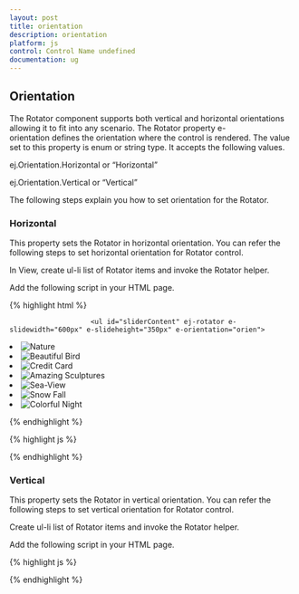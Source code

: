 ```yaml
---
layout: post
title: orientation
description: orientation
platform: js
control: Control Name undefined
documentation: ug
---
```


## Orientation

The Rotator component supports both vertical and horizontal orientations allowing it to fit into any scenario. The Rotator property e-orientation defines the orientation where the control is rendered. The value set to this property is enum or string type. It accepts the following values.

ej.Orientation.Horizontal or “Horizontal”

ej.Orientation.Vertical or “Vertical”

The following steps explain you how to set orientation for the Rotator.

### Horizontal

This property sets the Rotator in horizontal orientation. You can refer the following steps to set horizontal orientation for Rotator control.

In View, create ul-li list of Rotator items and invoke the Rotator helper.

Add the following script in your HTML page.

{% highlight html %}



                    	<ul id="sliderContent" ej-rotator e-slidewidth="600px" e-slideheight="350px" e-orientation="orien">
<li>
        <img class="image" src="http://js.syncfusion.com/demos/web/content/images/rotator/nature.jpg" title="Nature" />
    </li>
    <li>
        <img class="image" src="http://js.syncfusion.com/demos/web/content/images/rotator/bird.jpg" title="Beautiful Bird" />
    </li>
    <li>
        <img class="image" src="http://js.syncfusion.com/demos/web/content/images/rotator/card.jpg" title="Credit Card" />
    </li>
    <li>
        <img class="image" src="http://js.syncfusion.com/demos/web/content/images/rotator/sculpture.jpg" title="Amazing Sculptures" />
    </li>
    <li>
        <img class="image" src="http://js.syncfusion.com/demos/web/content/images/rotator/seaview.jpg" title="Sea-View" />
    </li>
    <li>
        <img class="image" src="http://js.syncfusion.com/demos/web/content/images/rotator/snowfall.jpg" title="Snow Fall" />
    </li>
    <li>
        <img class="image" src="http://js.syncfusion.com/demos/web/content/images/rotator/night.jpg" title="Colorful Night" />
    </li>						</ul>



{% endhighlight %}



{% highlight js %}


<script>

        angular.module('rotatApp', ['ejangular']).controller('RotatCtrl', function ($scope) {
            $scope.orien = ej.Orientation.Horizontal;
        });
    </script>


{% endhighlight %}



### Vertical

This property sets the Rotator in vertical orientation. You can refer the following steps to set vertical orientation for Rotator control.

Create ul-li list of Rotator items and invoke the Rotator helper.

Add the following script in your HTML page.

{% highlight js %}


<script>

        angular.module('rotatApp', ['ejangular']).controller('RotatCtrl', function ($scope) {
$scope.ori = ej.Orientation.Vertical;
        });
    </script>



{% endhighlight %}





